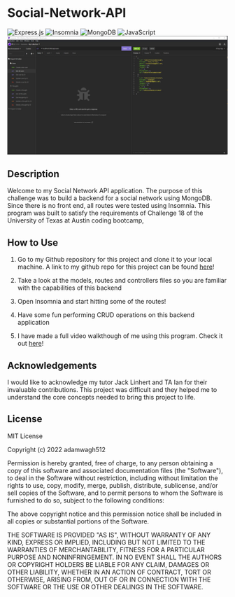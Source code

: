 # Social-Network-API
![Express.js](https://img.shields.io/badge/express.js-%23404d59.svg?style=for-the-badge&logo=express&logoColor=%2361DAFB)
![Insomnia](https://img.shields.io/badge/Insomnia-black?style=for-the-badge&logo=insomnia&logoColor=5849BE)
![MongoDB](https://img.shields.io/badge/MongoDB-%234ea94b.svg?style=for-the-badge&logo=mongodb&logoColor=white)
![JavaScript](https://img.shields.io/badge/javascript-%23323330.svg?style=for-the-badge&logo=javascript&logoColor=%23F7DF1E)
![Insomnia Screenshot](./Images/Screenshot%202022-08-28%20164412.jpg)
## Description
Welcome to my Social Network API application. The purpose of this challenge was to build a backend for a social network using MongoDB. Since there is no front end, all routes were tested using Insomnia. This program was built to satisfy the requirements of Challenge 18 of the University of Texas at Austin coding bootcamp,
## How to Use
1) Go to my Github repository for this project and clone it to your local machine. A link to my github repo for this project can be found [here](https://github.com/adamwagh512/Social-Network-API)! 

2) Take a look at the models, routes and controllers files so you are familiar with the capabilities of this backend

3) Open Insomnia and start hitting some of the routes!

4) Have some fun performing CRUD operations on this backend application

5) I have made a full video walkthough of me using this program. Check it out [here](https://drive.google.com/file/d/1hqgMGxFqQsov1zy95eL29bk1vwF5uHQI/view)!
## Acknowledgements
I would like to acknowledge my tutor Jack Linhert and TA Ian for their invaluable contributions. This project was difficult and they helped me to understand the core concepts needed to bring this project to life.

## License 
MIT License

Copyright (c) 2022 adamwagh512

Permission is hereby granted, free of charge, to any person obtaining a copy
of this software and associated documentation files (the "Software"), to deal
in the Software without restriction, including without limitation the rights
to use, copy, modify, merge, publish, distribute, sublicense, and/or sell
copies of the Software, and to permit persons to whom the Software is
furnished to do so, subject to the following conditions:

The above copyright notice and this permission notice shall be included in all
copies or substantial portions of the Software.

THE SOFTWARE IS PROVIDED "AS IS", WITHOUT WARRANTY OF ANY KIND, EXPRESS OR
IMPLIED, INCLUDING BUT NOT LIMITED TO THE WARRANTIES OF MERCHANTABILITY,
FITNESS FOR A PARTICULAR PURPOSE AND NONINFRINGEMENT. IN NO EVENT SHALL THE
AUTHORS OR COPYRIGHT HOLDERS BE LIABLE FOR ANY CLAIM, DAMAGES OR OTHER
LIABILITY, WHETHER IN AN ACTION OF CONTRACT, TORT OR OTHERWISE, ARISING FROM,
OUT OF OR IN CONNECTION WITH THE SOFTWARE OR THE USE OR OTHER DEALINGS IN THE
SOFTWARE.


